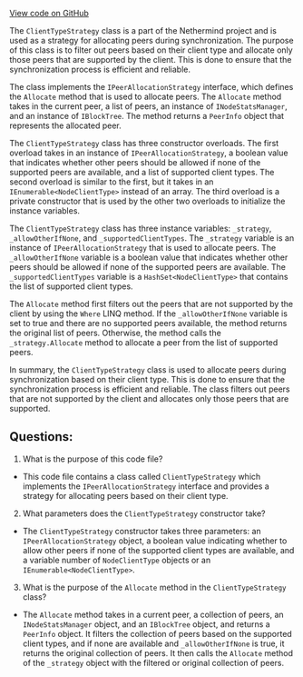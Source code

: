 [View code on GitHub](https://github.com/NethermindEth/nethermind/src/Nethermind/Nethermind.Synchronization/Peers/AllocationStrategies/ClientTypeStrategy.cs)

The `ClientTypeStrategy` class is a part of the Nethermind project and is used as a strategy for allocating peers during synchronization. The purpose of this class is to filter out peers based on their client type and allocate only those peers that are supported by the client. This is done to ensure that the synchronization process is efficient and reliable.

The class implements the `IPeerAllocationStrategy` interface, which defines the `Allocate` method that is used to allocate peers. The `Allocate` method takes in the current peer, a list of peers, an instance of `INodeStatsManager`, and an instance of `IBlockTree`. The method returns a `PeerInfo` object that represents the allocated peer.

The `ClientTypeStrategy` class has three constructor overloads. The first overload takes in an instance of `IPeerAllocationStrategy`, a boolean value that indicates whether other peers should be allowed if none of the supported peers are available, and a list of supported client types. The second overload is similar to the first, but it takes in an `IEnumerable<NodeClientType>` instead of an array. The third overload is a private constructor that is used by the other two overloads to initialize the instance variables.

The `ClientTypeStrategy` class has three instance variables: `_strategy`, `_allowOtherIfNone`, and `_supportedClientTypes`. The `_strategy` variable is an instance of `IPeerAllocationStrategy` that is used to allocate peers. The `_allowOtherIfNone` variable is a boolean value that indicates whether other peers should be allowed if none of the supported peers are available. The `_supportedClientTypes` variable is a `HashSet<NodeClientType>` that contains the list of supported client types.

The `Allocate` method first filters out the peers that are not supported by the client by using the `Where` LINQ method. If the `_allowOtherIfNone` variable is set to true and there are no supported peers available, the method returns the original list of peers. Otherwise, the method calls the `_strategy.Allocate` method to allocate a peer from the list of supported peers.

In summary, the `ClientTypeStrategy` class is used to allocate peers during synchronization based on their client type. This is done to ensure that the synchronization process is efficient and reliable. The class filters out peers that are not supported by the client and allocates only those peers that are supported.
## Questions: 
 1. What is the purpose of this code file?
- This code file contains a class called `ClientTypeStrategy` which implements the `IPeerAllocationStrategy` interface and provides a strategy for allocating peers based on their client type.

2. What parameters does the `ClientTypeStrategy` constructor take?
- The `ClientTypeStrategy` constructor takes three parameters: an `IPeerAllocationStrategy` object, a boolean value indicating whether to allow other peers if none of the supported client types are available, and a variable number of `NodeClientType` objects or an `IEnumerable<NodeClientType>`.

3. What is the purpose of the `Allocate` method in the `ClientTypeStrategy` class?
- The `Allocate` method takes in a current peer, a collection of peers, an `INodeStatsManager` object, and an `IBlockTree` object, and returns a `PeerInfo` object. It filters the collection of peers based on the supported client types, and if none are available and `_allowOtherIfNone` is true, it returns the original collection of peers. It then calls the `Allocate` method of the `_strategy` object with the filtered or original collection of peers.